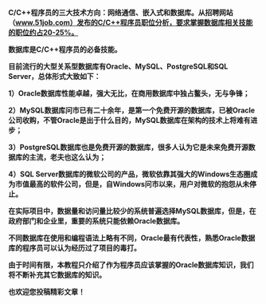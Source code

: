 **C/C++程序员的三大技术方向：网络通信、嵌入式和数据库。从招聘网站（www.51job.com）发布的C/C++程序员职位分析，要求掌握数据库相关技能的职位约占20-25%。**

**数据库是C/C++程序员的必备技能。**

**目前流行的大型关系型数据库有Oracle、MySQL、PostgreSQL和SQL
Server，总体形式大致如下：**

**1）Oracle数据库性能卓越，强大无比，在商用数据库中独占鳌头，无与争锋；**

**2）MySQL数据库问市已有二十余年，是第一个免费开源的数据库，已被Oracle公司收购，不管Oracle是出于什么目的，MySQL数据库在架构的技术上将难有进步；**

**3）PostgreSQL数据库也是免费开源的数据库，很多人认为它是未来免费开源数据库的主流，老夫也这么认为；**

**4）SQL
Server数据库的微软公司的产品，微软依靠其强大的Windows生态圈成为市值最高的软件公司，但是，自Windows问市以来，用户对微软的抱怨从未停止。**

**在实际项目中，数据量和访问量比较少的系统普遍选择MySQL数据库，但是，在政府部门和企业里，重要的系统只能依赖Oracle数据库。**

**不同数据库在使用和编程语法上略有不同，Oracle最有代表性，熟悉Oracle数据库的程序员可以认为经历过了项目的毒打。**

**由于时间有限，本教程只介绍了作为程序员应该掌握的Oracle数据库知识，我们将不断补充其它数据库的知识。**

**也欢迎您投稿精彩文章！**
